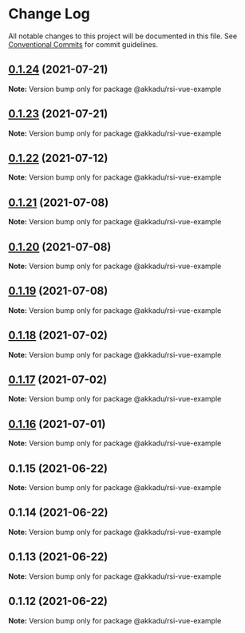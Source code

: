 # Change Log

All notable changes to this project will be documented in this file.
See [Conventional Commits](https://conventionalcommits.org) for commit guidelines.

## [0.1.24](https://github.com/Akkadu/rsi-api-widgets/compare/@akkadu/rsi-vue-example@0.1.23...@akkadu/rsi-vue-example@0.1.24) (2021-07-21)

**Note:** Version bump only for package @akkadu/rsi-vue-example





## [0.1.23](https://github.com/Akkadu/rsi-api-widgets/compare/@akkadu/rsi-vue-example@0.1.22...@akkadu/rsi-vue-example@0.1.23) (2021-07-21)

**Note:** Version bump only for package @akkadu/rsi-vue-example





## [0.1.22](https://github.com/Akkadu/rsi-api-widgets/compare/@akkadu/rsi-vue-example@0.1.21...@akkadu/rsi-vue-example@0.1.22) (2021-07-12)

**Note:** Version bump only for package @akkadu/rsi-vue-example





## [0.1.21](https://github.com/Akkadu/rsi-api-widgets/compare/@akkadu/rsi-vue-example@0.1.20...@akkadu/rsi-vue-example@0.1.21) (2021-07-08)

**Note:** Version bump only for package @akkadu/rsi-vue-example





## [0.1.20](https://github.com/Akkadu/rsi-api-widgets/compare/@akkadu/rsi-vue-example@0.1.19...@akkadu/rsi-vue-example@0.1.20) (2021-07-08)

**Note:** Version bump only for package @akkadu/rsi-vue-example





## [0.1.19](https://github.com/Akkadu/rsi-api-widgets/compare/@akkadu/rsi-vue-example@0.1.18...@akkadu/rsi-vue-example@0.1.19) (2021-07-08)

**Note:** Version bump only for package @akkadu/rsi-vue-example





## [0.1.18](https://github.com/Akkadu/rsi-api-widgets/compare/@akkadu/rsi-vue-example@0.1.17...@akkadu/rsi-vue-example@0.1.18) (2021-07-02)

**Note:** Version bump only for package @akkadu/rsi-vue-example





## [0.1.17](https://github.com/Akkadu/rsi-api-widgets/compare/@akkadu/rsi-vue-example@0.1.16...@akkadu/rsi-vue-example@0.1.17) (2021-07-02)

**Note:** Version bump only for package @akkadu/rsi-vue-example





## [0.1.16](https://github.com/Akkadu/rsi-api-widgets/compare/@akkadu/rsi-vue-example@0.1.15...@akkadu/rsi-vue-example@0.1.16) (2021-07-01)

**Note:** Version bump only for package @akkadu/rsi-vue-example





## 0.1.15 (2021-06-22)

**Note:** Version bump only for package @akkadu/rsi-vue-example





## 0.1.14 (2021-06-22)

**Note:** Version bump only for package @akkadu/rsi-vue-example





## 0.1.13 (2021-06-22)

**Note:** Version bump only for package @akkadu/rsi-vue-example





## 0.1.12 (2021-06-22)

**Note:** Version bump only for package @akkadu/rsi-vue-example
